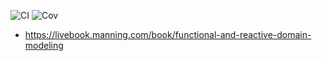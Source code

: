 ![CI](../../workflows/CI/badge.svg) ![Cov](../gh-pages/docs/badge_linecoverage.svg)

* https://livebook.manning.com/book/functional-and-reactive-domain-modeling
